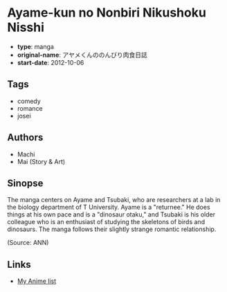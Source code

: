 # Ayame-kun no Nonbiri Nikushoku Nisshi

-   **type**: manga
-   **original-name**: アヤメくんののんびり肉食日誌
-   **start-date**: 2012-10-06

## Tags

-   comedy
-   romance
-   josei

## Authors

-   Machi
-   Mai (Story & Art)

## Sinopse

The manga centers on Ayame and Tsubaki, who are researchers at a lab in the biology department of T University. Ayame is a "returnee." He does things at his own pace and is a "dinosaur otaku," and Tsubaki is his older colleague who is an enthusiast of studying the skeletons of birds and dinosaurs. The manga follows their slightly strange romantic relationship.

(Source: ANN)

## Links

-   [My Anime list](https://myanimelist.net/manga/101827/Ayame-kun_no_Nonbiri_Nikushoku_Nisshi)
